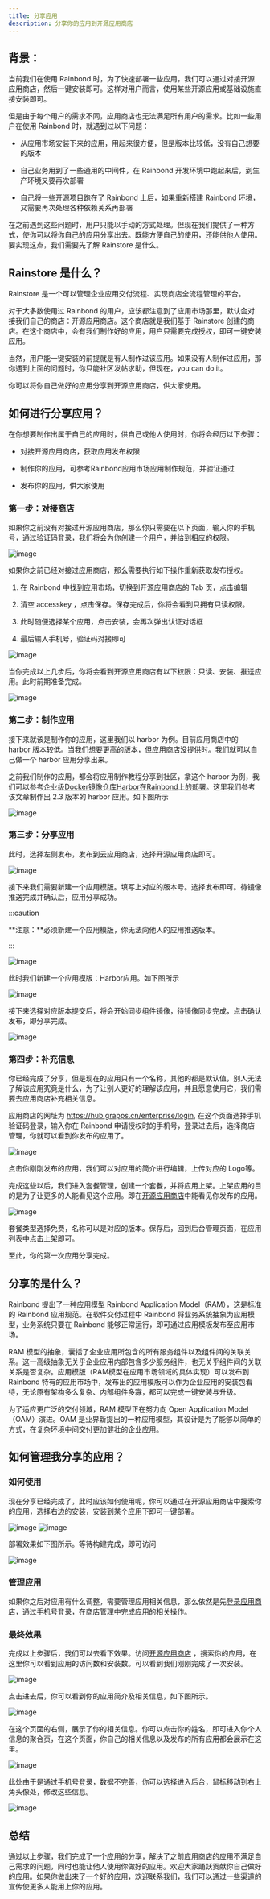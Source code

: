 ```yaml
---
title: 分享应用
description: 分享你的应用到开源应用商店
---
```


## 背景：

当前我们在使用 Rainbond 时，为了快速部署一些应用，我们可以通过对接开源应用商店，然后一键安装即可。这样对用户而言，使用某些开源应用或基础设施直接安装即可。

但是由于每个用户的需求不同，应用商店也无法满足所有用户的需求。比如一些用户在使用 Rainbond 时，就遇到过以下问题：

- 从应用市场安装下来的应用，用起来很方便，但是版本比较低，没有自己想要的版本

- 自己业务用到了一些通用的中间件，在 Rainbond 开发环境中跑起来后，到生产环境又要再次部署

- 自己将一些开源项目跑在了 Rainbond 上后，如果重新搭建 Rainbond 环境，又需要再次处理各种依赖关系再部署

在之前遇到这些问题时，用户只能以手动的方式处理。但现在我们提供了一种方式，使你可以将你自己的应用分享出去。既能方便自己的使用，还能供他人使用。要实现这点，我们需要先了解 Rainstore 是什么。

## Rainstore 是什么？
Rainstore 是一个可以管理企业应用交付流程、实现商店全流程管理的平台。

对于大多数使用过 Rainbond 的用户，应该都注意到了应用市场那里，默认会对接我们自己的商店：开源应用商店。这个商店就是我们基于 Rainstore 创建的商店。在这个商店中，会有我们制作好的应用，用户只需要完成授权，即可一键安装应用。

当然，用户能一键安装的前提就是有人制作过该应用。如果没有人制作过应用，那你遇到上面的问题时，你只能社区发帖求助，但现在，you can do it。

你可以将你自己做好的应用分享到开源应用商店，供大家使用。

## 如何进行分享应用？
在你想要制作出属于自己的应用时，供自己或他人使用时，你将会经历以下步骤：

- 对接开源应用商店，获取应用发布权限

- 制作你的应用，可参考Rainbond应用市场应用制作规范，并验证通过

- 发布你的应用，供大家使用

### 第一步：对接商店
如果你之前没有对接过开源应用商店，那么你只需要在以下页面，输入你的手机号，通过验证码登录，我们将会为你创建一个用户，并给到相应的权限。

![image](https://grstatic.oss-cn-shanghai.aliyuncs.com/docs/5.6/use-manual/app-store-manage/share-app/store-authorization.png)

如果你之前已经对接过应用商店，那么需要执行如下操作重新获取发布授权。

1. 在 Rainbond 中找到应用市场，切换到开源应用商店的 Tab 页，点击编辑

2. 清空 accesskey ，点击保存。保存完成后，你将会看到只拥有只读权限。

3. 此时随便选择某个应用，点击安装，会再次弹出认证对话框

4. 最后输入手机号，验证码对接即可

![image](https://grstatic.oss-cn-shanghai.aliyuncs.com/docs/5.6/use-manual/app-store-manage/share-app/edit-store-info.png)

当你完成以上几步后，你将会看到开源应用商店有以下权限：只读、安装、推送应用。此时前期准备完成。

![image](https://grstatic.oss-cn-shanghai.aliyuncs.com/docs/5.6/use-manual/app-store-manage/share-app/store-perms-show.png)

### 第二步：制作应用
接下来就该是制作你的应用，这里我们以 harbor 为例。目前应用商店中的 harbor 版本较低。当我们想要更高的版本，但应用商店没提供时。我们就可以自己做一个 harbor 应用分享出来。

之前我们制作的应用，都会将应用制作教程分享到社区，拿这个 harbor 为例，我们可以参考[企业级Docker镜像仓库Harbor在Rainbond上的部署](https://t.goodrain.com/d/8204-dockerharborrainbond)。这里我们参考该文章制作出 2.3 版本的 harbor 应用。如下图所示

![image](https://grstatic.oss-cn-shanghai.aliyuncs.com/docs/5.6/use-manual/app-store-manage/share-app/harbor-topological.png)

### 第三步：分享应用
此时，选择左侧发布，发布到云应用商店，选择开源应用商店即可。

![image](https://grstatic.oss-cn-shanghai.aliyuncs.com/docs/5.6/use-manual/app-store-manage/share-app/publish-page.png)

接下来我们需要新建一个应用模版。填写上对应的版本号。选择发布即可。待镜像推送完成并确认后，应用分享成功。

:::caution

**注意：**必须新建一个应用模版，你无法向他人的应用推送版本。

:::

![image](https://grstatic.oss-cn-shanghai.aliyuncs.com/docs/5.6/use-manual/app-store-manage/share-app/edit-app-model-1.png)

此时我们新建一个应用模版：Harbor应用。如下图所示

![image](https://grstatic.oss-cn-shanghai.aliyuncs.com/docs/5.6/use-manual/app-store-manage/share-app/edit-app-model-2.png)

接下来选择对应版本提交后，将会开始同步组件镜像，待镜像同步完成，点击确认发布，即分享完成。

![image](https://grstatic.oss-cn-shanghai.aliyuncs.com/docs/5.6/use-manual/app-store-manage/share-app/edit-app-model-3.png)

### 第四步：补充信息

你已经完成了分享，但是现在的应用只有一个名称，其他的都是默认值，别人无法了解该应用究竟是什么，为了让别人更好的理解该应用，并且愿意使用它，我们需要去应用商店补充相关信息。

应用商店的网址为 https://hub.grapps.cn/enterprise/login, 在这个页面选择手机验证码登录，输入你在 Rainbond 申请授权时的手机号，登录进去后，选择商店管理，你就可以看到你发布的应用了。

![image](https://grstatic.oss-cn-shanghai.aliyuncs.com/docs/5.6/use-manual/app-store-manage/share-app/store-app-manage-1.png)

点击你刚刚发布的应用，我们可以对应用的简介进行编辑，上传对应的 Logo等。

完成这些以后，我们进入套餐管理，创建一个套餐，并将应用上架。上架应用的目的是为了让更多的人能看见这个应用。即在[开源应用商店](https://hub.grapps.cn/marketplace)中能看见你发布的应用。

![image](https://grstatic.oss-cn-shanghai.aliyuncs.com/docs/5.6/use-manual/app-store-manage/share-app/store-app-manage-2.png)

套餐类型选择免费，名称可以是对应的版本。保存后，回到后台管理页面，在应用列表中点击上架即可。

至此，你的第一次应用分享完成。

## 分享的是什么？
Rainbond 提出了一种应用模型 Rainbond Application Model（RAM），这是标准的 Rainbond 应用规范。在软件交付过程中 Rainbond 将业务系统抽象为应用模型，业务系统只要在 Rainbond 能够正常运行，即可通过应用模板发布至应用市场。

RAM 模型的抽象，囊括了企业应用所包含的所有服务组件以及组件间的关联关系。这一高级抽象无关乎企业应用内部包含多少服务组件，也无关乎组件间的关联关系是否复杂。应用模版（RAM模型在应用市场领域的具体实现）可以发布到 Rainbond 特有的应用市场中，发布出的应用模版可以作为企业应用的安装包看待，无论原有架构多么复杂、内部组件多寡，都可以完成一键安装与升级。

为了适应更广泛的交付领域，RAM 模型正在努力向 Open Application Model（OAM）演进。OAM 是业界新提出的一种应用模型，其设计是为了能够以简单的方式，在复杂环境中间交付更加健壮的企业应用。

## 如何管理我分享的应用？

### 如何使用

现在分享已经完成了，此时应该如何使用呢，你可以通过在开源应用商店中搜索你的应用，选择右边的安装，安装到某个应用下即可一键部署。

![image](https://grstatic.oss-cn-shanghai.aliyuncs.com/docs/5.6/use-manual/app-store-manage/share-app/search-app.png)
![image](https://grstatic.oss-cn-shanghai.aliyuncs.com/docs/5.6/use-manual/app-store-manage/share-app/install-app-1.png)

部署效果如下图所示。等待构建完成，即可访问

![image](https://grstatic.oss-cn-shanghai.aliyuncs.com/docs/5.6/use-manual/app-store-manage/share-app/install-app-2.png)

### 管理应用

如果你之后对应用有什么调整，需要管理应用相关信息，那么依然是先[登录应用商店](https://hub.grapps.cn/enterprise/login)，通过手机号登录，在商店管理中完成应用的相关操作。

### 最终效果

完成以上步骤后，我们可以去看下效果。访问[开源应用商店](https://hub.grapps.cn/marketplace) ，搜索你的应用，在这里你可以看到应用的访问数和安装数。可以看到我们刚刚完成了一次安装。

![image](https://grstatic.oss-cn-shanghai.aliyuncs.com/docs/5.6/use-manual/app-store-manage/share-app/app-list-show.png)

点击进去后，你可以看到你的应用简介及相关信息，如下图所示。

![image](https://grstatic.oss-cn-shanghai.aliyuncs.com/docs/5.6/use-manual/app-store-manage/share-app/app-detail-show.png)

在这个页面的右侧，展示了你的相关信息。你可以点击你的姓名，即可进入你个人信息的聚合页，在这个页面，你自己的相关信息以及发布的所有应用都会展示在这里。

![image](https://grstatic.oss-cn-shanghai.aliyuncs.com/docs/5.6/use-manual/app-store-manage/share-app/publish-user-show.png)

此处由于是通过手机号登录，数据不完善，你可以选择进入后台，鼠标移动到右上角头像处，修改这些信息。

![image](https://grstatic.oss-cn-shanghai.aliyuncs.com/docs/5.6/use-manual/app-store-manage/share-app/edit-user-info.png)

## 总结

通过以上步骤，我们完成了一个应用的分享，解决了之前应用商店的应用不满足自己需求的问题，同时也能让他人使用你做好的应用。欢迎大家踊跃贡献你自己做好的应用。如果你做出来了一个好的应用，欢迎联系我们，我们可以通过一些渠道的宣传使更多人能用上你的应用。